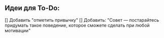 ## Идеи для To-Do:

[] Добавить "отметить привычку"
[] Добавить: "Совет — постарайтесь придумать такое поведение, которое сможете сделать при любой мотивации"

